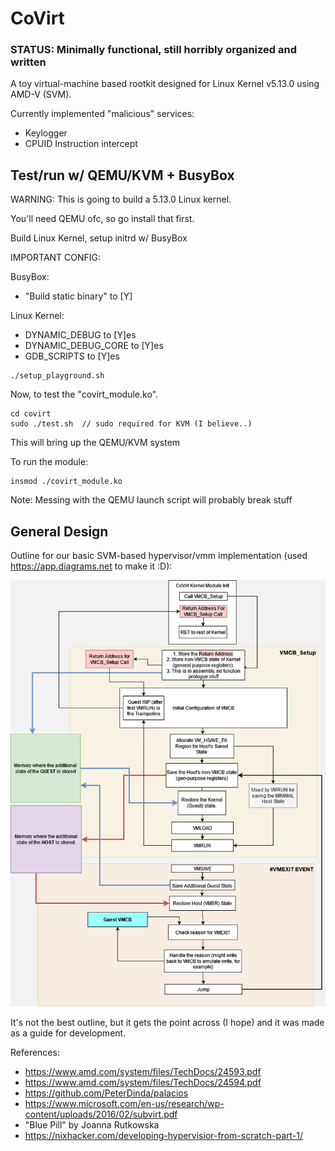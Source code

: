 # CoVirt

### STATUS: Minimally functional, still horribly organized and written

A toy virtual-machine based rootkit designed for Linux Kernel v5.13.0 using AMD-V (SVM).

Currently implemented "malicious" services:
* Keylogger
* CPUID Instruction intercept

## Test/run w/ QEMU/KVM + BusyBox
WARNING: This is going to build a 5.13.0 Linux kernel.

You'll need QEMU ofc, so go install that first.

Build Linux Kernel, setup initrd w/ BusyBox

IMPORTANT CONFIG:

BusyBox: 
* "Build static binary" to [Y]

Linux Kernel:
* DYNAMIC_DEBUG to [Y]es
* DYNAMIC_DEBUG_CORE to [Y]es
* GDB_SCRIPTS to [Y]es

```
./setup_playground.sh
```

Now, to test the "covirt_module.ko".
```
cd covirt
sudo ./test.sh  // sudo required for KVM (I believe..)
```

This will bring up the QEMU/KVM system

To run the module:
```
insmod ./covirt_module.ko
```

Note: Messing with the QEMU launch script will probably break stuff

## General Design

Outline for our basic SVM-based hypervisor/vmm implementation (used https://app.diagrams.net to make it :D):

![Alt text](./CoVirt%20Setup%20Diagram.png?raw=true "CoVirt Setup Diagram")

It's not the best outline, but it gets the point across (I hope) and it was made as a guide for development.

References:
- https://www.amd.com/system/files/TechDocs/24593.pdf
- https://www.amd.com/system/files/TechDocs/24594.pdf
- https://github.com/PeterDinda/palacios
- https://www.microsoft.com/en-us/research/wp-content/uploads/2016/02/subvirt.pdf
- "Blue Pill" by Joanna Rutkowska
- https://nixhacker.com/developing-hypervisior-from-scratch-part-1/
